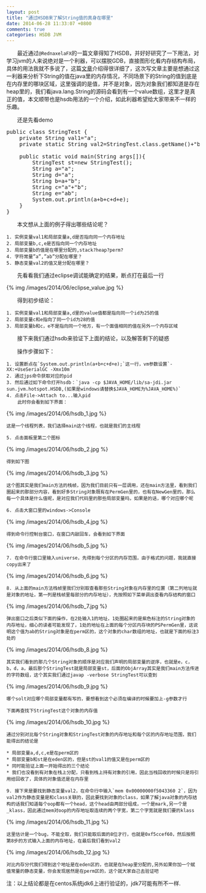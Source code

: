 ```yaml
---
layout: post
title: "通过HSDB来了解String值的真身在哪里"
date: 2014-06-28 11:33:07 +0800
comments: true
categories: HSDB JVM
---
```


&#8195;&#8195;最近通过`@RednaxelaFX`的一篇文章得知了HSDB，并好好研究了一下用法，对学习jvm的人来说绝对是一个利器，可以摆脱GDB，直接图形化看内存结构布局，具体的用法我就不多说了，这篇[文章](http://rednaxelafx.iteye.com/blog/1847971)介绍得很详细了，这次写文章主要是想通过这一利器来分析下String的值在java里的内存情况，不同场景下的String的值到底是在内存里的哪块区域，这里强调的是值，并不是对象，因为对象我们都知道是存在heap里的，我们看java.lang.String的源码会看到有一个value数组，这里才是真正的值，本文顺带也是hsdb用法的一个介绍，如此利器希望给大家带来不一样的乐趣。

<!--more-->

&#8195;&#8195;还是先看demo

<pre class="prettyPrint">
public class StringTest {
	private String val1="a";
	private static String val2=StringTest.class.getName()+"b";

	public static void main(String args[]){
		StringTest st=new StringTest();
		String a="a";
		String d="a";
		String b=a+"b";
		String c="a"+"b";
		String e="ab";
		System.out.println(a+b+c+d+e);
	}
}
</pre>

&#8195;&#8195;本文想从上面的例子得出哪些结论呢？

	1. 实例变量val1和局部变量a,d是否指向同一个内存地址
	2. 局部变量b,c,e是否指向同一个内存地址
	3. 局部变量b的值是在哪里分配的,stack?heap?perm?
	4. 字符常量”a”,”ab”分配在哪里？
	5. 静态变量val2的值又是分配在哪里？

&#8195;&#8195;先看看我们通过eclipse调试能确定的结果，断点打在最后一行

{% img /images/2014/06/eclipse_value.jpg %}

&#8195;&#8195;得到初步结论：

	1. 实例变量val1和局部变量a,d里的value值都是指向同一个id为25的值
	2. 局部变量c和e指向了同一个id为28的值
	3. 局部变量b和c，e不是指向同一个地方，有一个面值相同的值在另外一个内存区域

&#8195;&#8195;接下来我们通过hsdb来验证下上面的结论，以及解答剩下的疑惑

&#8195;&#8195;操作步骤如下：

	1. 设置断点在`System.out.println(a+b+c+d+e);`这一行，vm参数设置`-XX:+UseSerialGC -Xmx10m`
	2. 通过jps命令获取对应的pid
	3. 然后通过如下命令打开hsdb：`java -cp $JAVA_HOME/lib/sa-jdi.jar sun.jvm.hotspot.HSDB,(如果是windows请替换$JAVA_HOME为%JAVA_HOME%)`
	4. 点击File->Attach to...输入pid
   		此时你会看到如下界面：
   
{% img /images/2014/06/hsdb_1.jpg %}
	
	这是一个线程列表，我们选择main这个线程，也就是我们的主线程

	5. 点击面板里第二个图标

{% img /images/2014/06/hsdb_2.jpg %}
	
	得到如下图
	
{% img /images/2014/06/hsdb_3.jpg %}
	
 	这个图其实是我们main方法的栈帧，因为我们目前只有一层调用，还在main方法里，看到我们圈起来的那部分内容，看到好多String对象既有在PermGen里的，也有在NewGen里的，那么每一个具体是什么值呢，是对应我们代码里的那些局部变量吗，如果是的话，哪个对应哪个呢

	6. 点击大窗口里的windows->Console

{% img /images/2014/06/hsdb_4.jpg %}
	
	得到命令行控制台窗口，在窗口内敲回车，会看到如下界面

{% img /images/2014/06/hsdb_5.jpg %}
	
	7. 在命令行窗口里输入universe，先得到每个分区的内存范围，由于格式的问题，我就直接copy出来了

{% img /images/2014/06/hsdb_6.jpg %}
	
	8. 从上面的main方法栈帧里我们分别取查看那些String对象在内存里的位置（第二列地址就是对象的地址，第一列是栈帧里每部分的内存地址），先按照如下菜单调出查看内存结构的窗口
	
{% img /images/2014/06/hsdb_7.jpg %}
	
	弹出窗口之后类似下面的操作，在2处输入1的地址，1处圈起来的是紫色标注的String对象的内存地址，细心的读者可能发现了，1处的地址在上面的每个分区内存块的PSPermGen里，这说明这个值为ab的String对象是在perm区的，这个对象的char数组的地址，也就是下面的标注3处的

{% img /images/2014/06/hsdb_8.jpg %}

	其实我们看到的那几个String对象的顺序是对应我们声明的局部变量的逆序，也就是e，c，b，d，a，最后那个StringTest就是局部变量st，后面的ObjArray其实是我们main方法传进的字符数组，这个其实我们通过javap -verbose StringTest可以查到

{% img /images/2014/06/hsdb_9.jpg %}
	
	哪个solt对应哪个局部变量都有写的，要想看到这个必须在编译的时候要加上-g参数才行

	下面再查找下StringTest这个对象的内存值
	
{% img /images/2014/06/hsdb_10.jpg %}

	通过分别对比每个String对象和StringTest对象的内存地址和每个区的内存地址范围，我们能得出的结论是
	
	* 局部变量a,d,c,e是在perm区的
	* 局部变量b和st是在eden区的，但是st的val1的值又是在perm区的
	* 同时能验证上面一开始得出的三个结论
	* 我们也没看到有对象在栈上分配，只看到栈上持有对象的引用，因此当栈回收的时候只是将引用给回收了，具体的对象值还是在内存里

	9. 接下来是要找到静态变量val2，在命令行中输入`mem 0x00000000f5043360 2`，因为val2作为静态变量是和class关联的，因此要找到对象的class，如果了解java对象的内存结构的话我们知道每个oop都有一个head，这个head由两部分组成，一个是mark,另一个是_klass，因此通过mem对oop的内存地址取连续的两个字宽，第二个字宽就是我们要的klass

{% img /images/2014/06/hsdb_11.jpg %}

	这里估计是一个bug，不能全取，我们只能取后面的8位才行，也就是0xf5ccef60，然后按照第8步的方式输入上面的内存地址，在最后我们看到val2
	
{% img /images/2014/06/hsdb_12.jpg %}
	
	对比内存分代我们得到这个地址是在eden区的，也就是在heap里分配的,另外如果你加一个赋值常量的静态变量，你会发现居然是在perm区的，这个就大家自己去验证吧

注：以上结论都是在centos系统jdk6上进行验证的，jdk7可能有所不一样.
